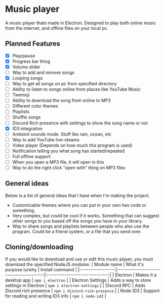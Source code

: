 # Music player
A music player thats made in Electron. Designed to play both online music from the internet, and offline files on your local pc.

## Planned Features
- [x] Play/pause
- [x] Progress bar thing
- [x] Volume slider
- [ ] Way to add and remove songs
- [x] Looping songs
- [ ] Way to get all songs on pc from specified directory
- [ ] Ability to listen to songs online from places like YouTube Music
- [ ] Twemoji
- [ ] Ability to download the song from online to MP3
- [ ] Different color themes
- [ ] Playlists
- [ ] Shuffle songs
- [ ] Discord Rich presence with settings to show the song name or not
- [x] ID3 integration
- [ ] Ambient sounds mode. Stuff like rain, ocean, etc
- [ ] Way to add YouTube live-steams
- [ ] Video player (Depends on how much this program is used)
- [ ] Notification telling you what song has started/repeated
- [ ] Full offline support
- [ ] When you open a MP3 file, it will open in this
- [ ] Way to do the right click "open with" thing on MP3 files

## General ideas
Below is a list of general ideas that I have when I'm making the project.
- Customizable themes where you can put in your own hex code or something.
- Very complex, but could be cool if it works. Something that can suggest other songs to you based off the songs you have in your library.
- Way to share songs and playlists between people who also use the program. Could be a friend system, or a file that you send over.

## Cloning/downloading
If you would like to download and use or edit this music player, you must download the specified NodeJS modules:
| Module name       | What it's purpose is/why                 | Install command                 |
|:-----------------:|:----------------------------------------:|:-------------------------------:|
| Electron          | Makes it a desktop app                   | `npm i electron`                |
| Electron Settings | Adds a way to store settings in Electron | `npm i electron-settings`       |
| Discord RPC       | Adds Discord rich presence               | `npm i discord-rich-presence`   |
| Node ID3          | Support for reading and writing ID3 info | `npm i node-id3`                |